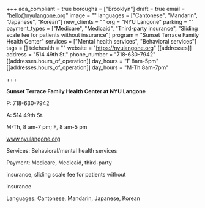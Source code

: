 +++
ada_compliant = true
boroughs = ["Brooklyn"]
draft = true
email = "hello@nyulangone.org"
image = ""
languages = ["Cantonese", "Mandarin", "Japanese", "Korean"]
new_clients = ""
org = "NYU Langone"
parking = ""
payment_types = ["Medicare", "Medicaid", "Third-party insurance", "Sliding scale fee for patients without insurance"]
program = "Sunset Terrace Family Health Center"
services = ["Mental health services", "Behavioral services"]
tags = []
telehealth = ""
website = "https://nyulangone.org"
[[addresses]]
address = "514 49th St."
phone_number = "718-630-7942"
[[addresses.hours_of_operation]]
day_hours = "F 8am-5pm"
[[addresses.hours_of_operation]]
day_hours = "M-Th 8am-7pm"

+++

**Sunset Terrace Family Health Center at NYU Langone**

P: 718-630-7942

A: 514 49th St.

M-Th, 8 am-7 pm; F, 8 am-5 pm

www.nyulangone.org

Services: Behavioral/mental health services

Payment: Medicare, Medicaid, third-party

insurance, sliding scale fee for patients without

insurance

Languages: Cantonese, Mandarin, Japanese, Korean
